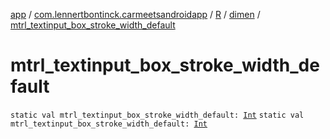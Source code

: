 [app](../../../index.md) / [com.lennertbontinck.carmeetsandroidapp](../../index.md) / [R](../index.md) / [dimen](index.md) / [mtrl_textinput_box_stroke_width_default](./mtrl_textinput_box_stroke_width_default.md)

# mtrl_textinput_box_stroke_width_default

`static val mtrl_textinput_box_stroke_width_default: `[`Int`](https://kotlinlang.org/api/latest/jvm/stdlib/kotlin/-int/index.html)
`static val mtrl_textinput_box_stroke_width_default: `[`Int`](https://kotlinlang.org/api/latest/jvm/stdlib/kotlin/-int/index.html)